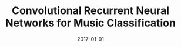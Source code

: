 ---
type: "paper_2017"
title: "Convolutional Recurrent Neural Networks for Music Classification"
authors: Choi, K., Fazekas, G., Sandler, M., Cho, K.
date: 2017-01-01
published_in: "Proc. of the 42nd IEEE International Conference on Acoustics"
download_link: "https://arxiv.org/abs/1609.0424"
---